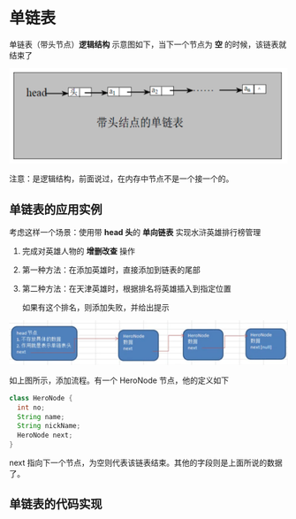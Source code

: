 # 单链表

单链表（带头节点）**逻辑结构** 示意图如下，当下一个节点为 **空** 的时候，该链表就结束了

![image-20200709225824174](./assets/image-20200709225824174.png)

注意：是逻辑结构，前面说过，在内存中节点不是一个接一个的。

## 单链表的应用实例

考虑这样一个场景：使用带 **head 头**的 **单向链表** 实现水浒英雄排行榜管理

1. 完成对英雄人物的 **增删改查** 操作

2. 第一种方法：在添加英雄时，直接添加到链表的尾部

3. 第二种方法：在天津英雄时，根据排名将英雄插入到指定位置

   如果有这个排名，则添加失败，并给出提示

![image-20200709232553514](./assets/image-20200709232553514.png)

如上图所示，添加流程。有一个 HeroNode 节点，他的定义如下

```java
class HeroNode {
  int no;
  String name;
  String nickName;
  HeroNode next;
}
```

next 指向下一个节点，为空则代表该链表结束。其他的字段则是上面所说的数据了。

## 单链表的代码实现

